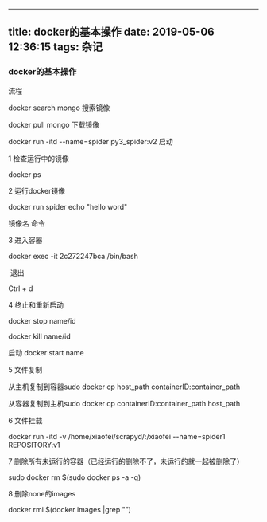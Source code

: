 
---
title: docker的基本操作
date: 2019-05-06 12:36:15
tags: 杂记
---


### docker的基本操作

流程

docker search  mongo  				搜索镜像

docker pull mongo					下载镜像

docker run -itd  --name=spider  py3_spider:v2      启动        

1   检查运行中的镜像

docker ps

2  运行docker镜像

docker run spider   echo "hello word"        

镜像名		命令

3  进入容器

docker exec -it 2c272247bca /bin/bash	

​    退出

Ctrl + d

4     终止和重新启动

docker  stop   name/id

docker   kill    name/id

启动    docker start name

5   文件复制

从主机复制到容器sudo docker cp host_path containerID:container_path

从容器复制到主机sudo docker cp containerID:container_path host_path

6  文件挂载

docker run -itd -v /home/xiaofei/scrapyd/:/xiaofei --name=spider1  REPOSITORY:v1

7  删除所有未运行的容器（已经运行的删除不了，未运行的就一起被删除了）

sudo docker rm $(sudo docker ps -a -q)

8 删除none的images
 
docker rmi $(docker images |grep "<none>”)

    